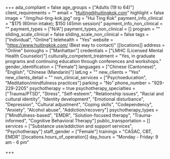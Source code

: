 +++
ada_compliant = false
age_groups = ["Adults (19 to 64)"]
client_requirements = ""
email = "Huiting@huitingkok.com"
highlight = false
image = "/img/hui-ting-kok.jpg"
org = "Hui Ting Kok"
payment_info_clinical = "$175 (60min intake); $150 (45min session)"
payment_info_non_clinical = ""
payment_types = ["N/A"]
payment_types_non_clinical = []
program = ""
sliding_scale_clinical = false
sliding_scale_non_clinical = false
tags = ["Individual", "Online"]
telehealth = "Yes"
website = "https://www.huitingkok.com/ (Best way to contact)"
[[locations]]
address = "Online"
boroughs = ["Manhattan"]
credentials = ["LMHC (Licensed Mental Health Counselor)"]
culturally_competent_treatment = "Yes, in graduate programs and continuing education through conferences and workshops."
gender_identification = ["Female"]
languages = ["Chinese (Cantonese)", "English", "Chinese (Mandarin)"]
latLng = ""
new_clients = "Yes"
new_clients_detail = ""
non_clinical_services = ["Psychoeducation", "Meditation/mindfulness practices"]
parking = "No"
phone_number = "929-229-2205"
psychotherapy = true
psychotherapy_specialties = ["Trauma/PTSD", "Stress", "Self-esteem", "Relationship issues", "Racial and cultural identity", "Identity development", "Emotional disturbance", "Depression", "Cultural adjustment", "Coping skills", "Codependency", "Anxiety", "Alcohol abuse", "Addiction/recovery"]
psychotherapy_types = ["Mindfulness-based", "EMDR", "Solution-focused therapy", "Trauma-informed", "Cognitive Behavioral Therapy"]
public_transportation = []
services = ["Substance use/addiction and support services", "Psychotherapy"]
staff_gender = ["Female"]
trainings = "CASAC, CBT, EMDR"
[[locations.hours_of_operation]]
day_hours = "Monday - Friday: 9 am - 6 pm"

+++
